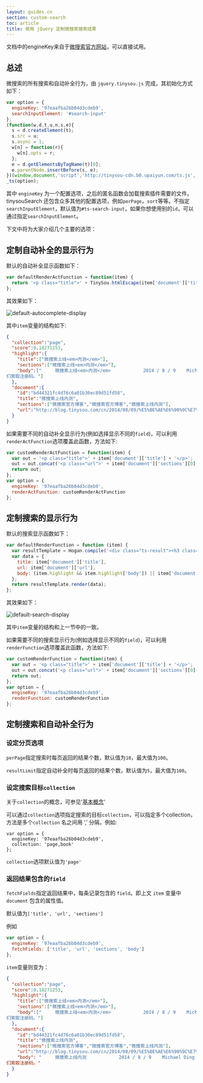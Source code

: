 ```yaml
---
layout: guides.cn
section: custom-search
toc: article
title: 使用 jQuery 定制微搜索搜索结果
---
```


文档中的engineKey来自于[微搜索官方网站](http://tinysou.com/)，可以直接试用。

## 总述

微搜索的所有搜索和自动补全行为，由 `jquery.tinysou.js` 完成，其初始化方式如下：

```javascript
var option = {
  engineKey: '97eaafba26b04d3cdeb9',
  searchInputElement: '#search-input'
};
(function(w,d,t,u,n,s,e){
  s = d.createElement(t);
  s.src = u;
  s.async = 1;
  w[n] = function(r){
    w[n].opts = r;
  };
  e = d.getElementsByTagName(t)[0];
  e.parentNode.insertBefore(s, e);
})(window,document,'script','http://tinysou-cdn.b0.upaiyun.com/ts.js','_ts');
_ts(option);
```

其中 `engineKey` 为一个配置选项，之后的匿名函数会加载搜索插件需要的文件。tinysouSearch 还包含众多其他的配置选项，例如`perPage`，`sort`等等。不指定`searchInputElement`，默认值为`#ts-search-input`，如果你想使用别的`id`，可以通过指定`searchInputElement`。

下文中将为大家介绍几个主要的选项：

## 定制自动补全的显示行为

默认的自动补全显示函数如下：

```javascript
var defaultRenderActFunction = function(item) {
  return '<p class="title">' + TinySou.htmlEscape(item['document']['title']) + '</p>';
};
```

其效果如下：

![default-autocomplete-display](default-autocomplete-display.png)

其中`item`变量的结构如下:

```json
{
  "collection":"page",
  "score":0.18271253,
  "highlight":{
    "title":["微搜索上线<em>内测</em>"],
    "sections":["微搜索上线<em>内测</em>"],
    "body":["     微搜索上线<em>内测</em>            2014 / 8 / 9    Michael Ding    公告     我们很高兴地在这里宣布，今天，微搜索正式开始上线<em>内测</em>了！  微搜索致力于为","微搜索致力于为大家提供一个易于安装又特性丰富的站内搜索引擎。本次的<em>内测</em>版本，跨站点全文搜索，并提供搜索框的下拉式自动补全。而整个过程只需要简单的三步：创建引擎，添加站点地址，复制代码到 html。  <em>内测</em>阶段需要注册码进行注册，想试用的朋友欢迎发邮件给我
们索取注册码。"]
  },
  "document":{
    "id":"bd44321fc4d76c6a01b36ec89d51fd58",
    "title":"微搜索上线内测",
    "sections":["微搜索官方博客","微搜索官方博客","微搜索上线内测"],
    "url":"http://blog.tinysou.com/cn/2014/08/09/%E5%BE%AE%E6%90%9C%E7%B4%A2%E4%B8%8A%E7%BA%BF%E5%86%85%E6%B5%8B.html"
  }
}
```

如果需要不同的自动补全显示行为(例如选择显示不同的`field`)，可以利用`renderActFunction`选项覆盖此函数，方法如下:

```javascript
var customRenderActFunction = function(item) {
  var out = '<p class="title">' + item['document']['title'] + '</p>';
  out = out.concat('<p class="url">' + item['document']['sections'][0] + '</p>');
  return out;
};
var option = {
  engineKey: '97eaafba26b04d3cdeb9',
  renderActFunction: customRenderActFunction
};
```

## 定制搜索的显示行为

默认的搜索显示函数如下：

```javascript
var defaultRenderFunction = function (item) {
  var resultTemplate = Hogan.compile('<div class="ts-result"><h3 class="title"><a href="{{url}}" class="ts-search-result-link">{{title}}</a></h3><div class="ts-metadata"><span class="ts-snippet">{{{body}}}</span></div></div>');
  var data = {
    title: item['document']['title'],
    url: item['document']['url'],
    body: (item.highlight && item.highlight['body']) || item['document']['sections'].join(',')
  };
  return resultTemplate.render(data);
};
```

其效果如下：

![default-search-display](default-search-display.png)

其中`item`变量的结构和上一节中的一致。

如果需要不同的搜索显示行为(例如选择显示不同的`field`)，可以利用`renderFunction`选项覆盖此函数，方法如下:

```javascript
var customRenderFunction = function(item) {
  var out = '<p class="title">' + item['document']['title'] + '</p>';
  out = out.concat('<p class="url">' + item['document']['sections'][0] + '</p>');
  return out;
};
var option = {
  engineKey: '97eaafba26b04d3cdeb9',
  renderFunction: customRenderFunction
};
```

## 定制搜索和自动补全行为

### 设定分页选项

`perPage`指定搜索时每页返回的结果个数，默认值为`10`，最大值为`100`。

`resultLimit`指定自动补全时每页返回的结果个数，默认值为`5`，最大值为`100`。

### 设定搜索目标`collection`

关于`collection`的概念，可参见'[基本概念][concept]'

可以通过`collection`选项指定搜索的目标`collection`，可以指定多个collection，方法是多个`collection` 名之间用 ‘,’ 分隔，例如:

```
var option = {
  engineKey: '97eaafba26b04d3cdeb9',
  collection: 'page,book'
};
```

`collection`选项默认值为`'page'`

### 返回结果包含的`field`

`fetchFields`指定返回结果中，每条记录包含的 `field`。即上文 `item` 变量中 `document` 包含的属性值。

默认值为`['title', 'url', 'sections']`

例如

```javascript
var option = {
  engineKey: '97eaafba26b04d3cdeb9',
  fetchFields: ['title', 'url', 'sections', 'body']
};
```

`item`变量则变为：

```json
{
  "collection":"page",
  "score":0.18271253,
  "highlight":{
    "title":["微搜索上线<em>内测</em>"],
    "sections":["微搜索上线<em>内测</em>"],
    "body":["     微搜索上线<em>内测</em>            2014 / 8 / 9    Michael Ding    公告     我们很高兴地在这里宣布，今天，微搜索正式开始上线<em>内测</em>了！  微搜索致力于为","微搜索致力于为大家提供一个易于安装又特性丰富的站内搜索引擎。本次的<em>内测</em>版本，跨站点全文搜索，并提供搜索框的下拉式自动补全。而整个过程只需要简单的三步：创建引擎，添加站点地址，复制代码到 html。  <em>内测</em>阶段需要注册码进行注册，想试用的朋友欢迎发邮件给我
们索取注册码。"]
  },
  "document":{
    "id":"bd44321fc4d76c6a01b36ec89d51fd58",
    "title":"微搜索上线内测",
    "sections":["微搜索官方博客","微搜索官方博客","微搜索上线内测"],
    "url":"http://blog.tinysou.com/cn/2014/08/09/%E5%BE%AE%E6%90%9C%E7%B4%A2%E4%B8%8A%E7%BA%BF%E5%86%85%E6%B5%8B.html",
    "body": "     微搜索上线内测            2014 / 8 / 9    Michael Ding    公告     我们很高兴地在这里宣布，今天，微搜索正式开始上线内测了！  微搜索致力于为","微搜索致力于为大家提供一个易于安装又特性丰富的站内搜索引擎。本次的内测版本，跨站点全文搜索，并提供搜索框的下拉式自动补全。而整个过程只需要简单的三步：创建引擎，添加站点地址，复制代码到 html。  内测阶段需要注册码进行注册，想试用的朋友欢迎发邮件给我
们索取注册码。"
  }
}
```


[concept]:/guides/concept.html
